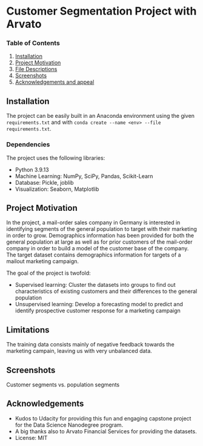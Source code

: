 # Customer Segmentation Project with Arvato

### Table of Contents

1. [Installation](#installation)
2. [Project Motivation](#motivation)
3. [File Descriptions](#files)
4. [Screenshots](#screenshots)
5. [Acknowledgements and appeal](#licensing)

## Installation <a name="installation"></a>

The project can be easily built in an Anaconda environment using the given `requirements.txt` and with `conda create --name <env> --file requirements.txt`.

### Dependencies

The project uses the following libraries:
- Python 3.9.13
- Machine Learning: NumPy, SciPy, Pandas, Scikit-Learn
- Database: Pickle, joblib
- Visualization: Seaborn, Matplotlib


## Project Motivation<a name="motivation"></a>

In the project, a mail-order sales company in Germany is interested in identifying segments of the general population to target with their marketing in order to grow. Demographics information has been provided for both the general population at large as well as for prior customers of the mail-order company in order to build a model of the customer base of the company. The target dataset contains demographics information for targets of a mailout marketing campaign. 

The goal of the project is twofold:

- Supervised learning: Cluster the datasets into groups to find out characteristics of existing customers and their differences to the general population
- Unsupervised learning: Develop a forecasting model to predict and identify prospective customer response for a marketing campaign


## Limitations

The training data consists mainly of negative feedback towards the marketing campain, leaving us with very unbalanced data.


## Screenshots <a name="screenshots"></a>

Customer segments vs. population segments


## Acknowledgements<a name="licensing"></a>

- Kudos to Udacity for providing this fun and engaging capstone project for the Data Science Nanodegree program. 
- A big thanks also to Arvato Financial Services for providing the datasets.
- License: MIT

